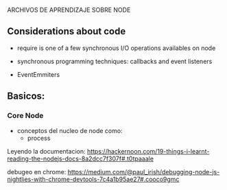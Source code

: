 ARCHIVOS DE APRENDIZAJE SOBRE NODE

## Considerations about code
  - require is one of a few synchronous I/O operations availables on node
  - synchronous programming techniques: callbacks and event listeners

- EventEmmiters

## Basicos:
### Core Node
- conceptos del nucleo de node como:
  - process


Leyendo la documentacion:
https://hackernoon.com/19-things-i-learnt-reading-the-nodejs-docs-8a2dcc7f307f#.t0tpaaale

debugeo en chrome:
https://medium.com/@paul_irish/debugging-node-js-nightlies-with-chrome-devtools-7c4a1b95ae27#.cooco9gmc
